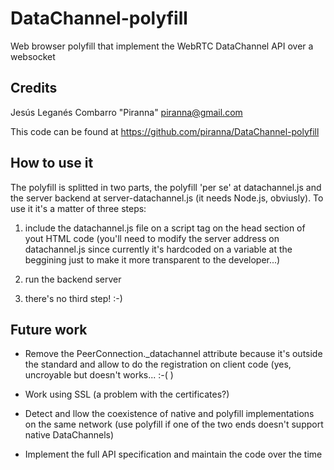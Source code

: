 DataChannel-polyfill
====================

Web browser polyfill that implement the WebRTC DataChannel API over a websocket

Credits
-------
Jesús Leganés Combarro "Piranna" <piranna@gmail.com>

This code can be found at https://github.com/piranna/DataChannel-polyfill

How to use it
-------------

The polyfill is splitted in two parts, the polyfill 'per se' at datachannel.js
and the server backend at server-datachannel.js (it needs Node.js, obviusly). To
use it it's a matter of three steps:

1. include the datachannel.js file on a script tag on the head section of yout
   HTML code (you'll need to modify the server address on datachannel.js since
   currently it's hardcoded on a variable at the beggining just to make it more
   transparent to the developer...)

2. run the backend server

3. there's no third step! :-)

Future work
-----------
* Remove the PeerConnection._datachannel attribute because it's outside the
  standard and allow to do the registration on client code (yes, uncroyable but
  doesn't works... :-( )

* Work using SSL (a problem with the certificates?)

* Detect and llow the coexistence of native and polyfill implementations on the
  same network (use polyfill if one of the two ends doesn't support native
  DataChannels)

* Implement the full API specification and maintain the code over the time
